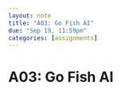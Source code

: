 ```yaml
---
layout: note
title: "A03: Go Fish AI"
due: "Sep 19, 11:59pm"
categories: [assignments]
---
```


# A03: Go Fish AI

